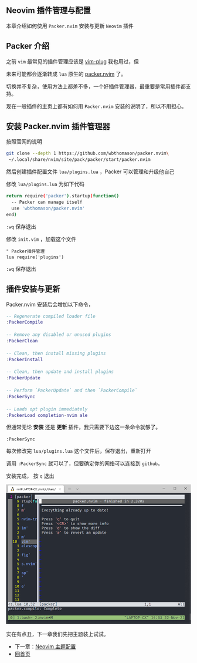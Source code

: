 ## Neovim 插件管理与配置

本章介绍如何使用 `Packer.nvim` 安装与更新 `Neovim` 插件

## Packer 介绍

之前 `vim` 最常见的插件管理应该是 [vim-plug](https://github.com/junegunn/vim-plug) 我也用过，但

未来可能都会逐渐转成 `lua` 原生的 [packer.nvim](https://github.com/wbthomason/packer.nvim) 了。

切换并不复杂，使用方法上都差不多，一个好插件管理器，最重要是常用插件都支持。

现在一般插件的主页上都有如何用 `Packer.nvim` 安装的说明了，所以不用担心。

## 安装 Packer.nvim 插件管理器

按照官网的说明

```bash
git clone --depth 1 https://github.com/wbthomason/packer.nvim\
 ~/.local/share/nvim/site/pack/packer/start/packer.nvim

```

然后创建插件配置文件 `lua/plugins.lua` ，Packer 可以管理和升级他自己

修改 `lua/plugins.lua` 为如下代码

```bash
return require('packer').startup(function()
  -- Packer can manage itself
  use 'wbthomason/packer.nvim'
end)
```

`:wq` 保存退出

修改 `init.vim` ，加载这个文件

```vimL
" Packer插件管理
lua require('plugins')
```

`:wq` 保存退出

## 插件安装与更新

Packer.nvim 安装后会增加以下命令，

```lua
-- Regenerate compiled loader file
:PackerCompile

-- Remove any disabled or unused plugins
:PackerClean

-- Clean, then install missing plugins
:PackerInstall

-- Clean, then update and install plugins
:PackerUpdate

-- Perform `PackerUpdate` and then `PackerCompile`
:PackerSync

-- Loads opt plugin immediately
:PackerLoad completion-nvim ale
```

但通常无论 **安装** 还是 **更新** 插件，我只需要下边这一条命令就够了。

`:PackerSync`

每次修改完 `lua/plugins.lua` 这个文件后，保存退出，重新打开

调用 `:PackerSync` 就可以了，但要确定你的网络可以连接到 `github`。

安装完成， 按 `q` 退出

<img src="./imgs/packer1.png" width="850">

实在有点丑，下一章我们先把主题装上试试。

- 下一章：[Neovim 主题配置](./docs/colorscheme.md)
- [回首页](../README.md)
